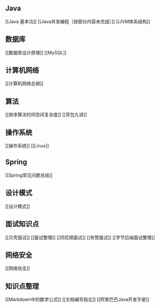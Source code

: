 ## Java
[[Java 基本功]]
[[Java并发编程（锁部分内容未完成）]]
[[JVM体系结构]]

## 数据库
[[数据库设计原理]]
[[MySQL]]

## 计算机网络
[[计算机网络总纲]]

## 算法
[[排序算法时间空间复杂度]]
[[背包九讲]]

## 操作系统
[[操作系统]]
[[Linux]]

## Spring 
[[Spring常见问题总结]]

## 设计模式
[[设计模式]]

## 面试知识点
[[贝壳面试]]
[[面试整理]]
[[同花顺面试]]
[[有赞面试]]
[[字节后端面试整理]]

## 网络安全
[[网络攻击]]

## 知识点整理
[[Markdown中的数学公式]]
[[文档编写指北]]
[[阿里巴巴Java开发手册]]